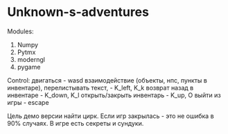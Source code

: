 # Unknown-s-adventures

Modules:
1. Numpy
2. Pytmx
3. moderngl
4. pygame

Control:
двигаться - wasd
взаимодействие (объекты, нпс, пункты в инвентаре), перелистывать текст,  - K_left, K_k
возврат назад в инвентаре - K_down, K_l
открыть/закрыть инвентарь - K_up, O
выйти из игры - escape

Цель демо версии найти цирк. 
Если игр закрылась - это не ошибка в 90% случаях.
В игре есть секреты и сундуки.
